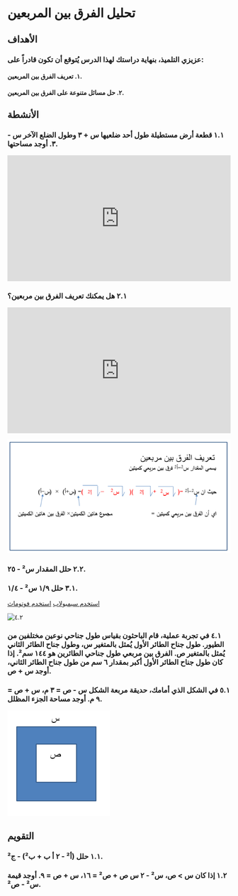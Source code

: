 # تحليل الفرق بين المربعين

## الأهداف

### عزيزي التلميذ، بنهاية دراستك لهذا الدرس يُتوقع أن تكون قادراً على:

#### ١. تعريف الفرق بين المربعين.

#### ٢. حل مسائل متنوعة على الفرق بين المربعين.

## الأنشطة

### ١.١ قطعة أرض مستطيلة طول أحد ضلعيها س + ٣ وطول الضلع الآخر س - ٣. أوجد مساحتها.

<div style="position: relative; padding-bottom: 56.25%; height: 0; overflow: hidden;">
  <iframe style="position: absolute; top: 0; left: 0; width: 100%; height: 100%;" src="https://www.youtube.com/embed/11HLBZnzfmc" frameborder="0" allow="accelerometer; autoplay; clipboard-write; encrypted-media; gyroscope; picture-in-picture" allowfullscreen></iframe>
</div>

### ٢.١ هل يمكنك تعريف الفرق بين مربعين؟

<div style="position: relative; padding-bottom: 56.25%; height: 0; overflow: hidden; margin-bottom: 10px;">
  <iframe style="position: absolute; top: 0; left: 0; width: 100%; height: 100%;" src="https://www.youtube.com/embed/AyhhHpHVlnI" frameborder="0" allow="accelerometer; autoplay; clipboard-write; encrypted-media; gyroscope; picture-in-picture" allowfullscreen></iframe>
</div>

![٤.١](../Images/lec4-1.png)

### ٢.٢ حلل المقدار س² - ٢٥.

### ٣.١ حلل ١/٩ س² - ١/٤.

<a href="https://ar.symbolab.com/" target="_blank">استخدم سيمبولاب</a>
<a href="https://photomath.com/install/" target="_blank">استخدم فوتوماث</a>

![٤.٢](https://1.bp.blogspot.com/-Dk5I20fWbPg/YHCs0xdaq4I/AAAAAAAAB6E/0X7E-Jz2iPArPF64jdLp2ZPh3gqARXHNACLcBGAsYHQ/s1227/%25D8%25A7%25D9%2585%25D8%25AA%25D8%25AD%25D8%25A7%25D9%2586.png)

### ٤.١ في تجربة عملية، قام الباحثون بقياس طول جناحي نوعين مختلفين من الطيور. طول جناح الطائر الأول يُمثل بالمتغير س، وطول جناح الطائر الثاني يُمثل بالمتغير ص. الفرق بين مربعي طول جناحي الطائرين هو ١٤٤ سم². إذا كان طول جناح الطائر الأول أكبر بمقدار ٦ سم من طول جناح الطائر الثاني، أوجد س + ص.

### ٥.١ في الشكل الذي أمامك، حديقة مربعة الشكل س - ص = ٣ م، س + ص = ٩ م. أوجد مساحة الجزء المظلل.

![٤.٣](../Images/lec4-2.png)

## التقويم

### ١.١ حلل (أ² - ٢ أ ب + ب²) - ج².

### ١.٢ إذا كان س > ص، س² - ٢ س ص + ص² = ١٦، س + ص = ٩. أوجد قيمة س² - ص².